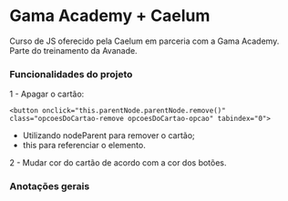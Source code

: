 # Gama Academy + Caelum

Curso de JS oferecido pela Caelum em parceria com a Gama Academy. Parte do treinamento da Avanade.



### Funcionalidades do projeto
1 - Apagar o cartão:
```
<button onclick="this.parentNode.parentNode.remove()" class="opcoesDoCartao-remove opcoesDoCartao-opcao" tabindex="0">
```
- Utilizando nodeParent para remover o cartão;
- this para referenciar o elemento.


2 - Mudar cor do cartão de acordo com a cor dos botões.





### Anotações gerais

